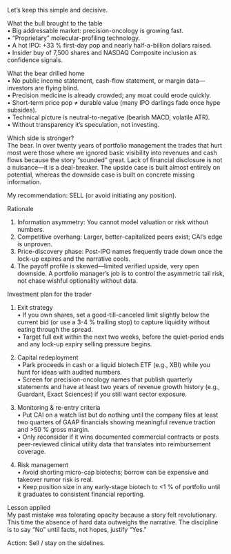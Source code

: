 Let’s keep this simple and decisive.

What the bull brought to the table  
• Big addressable market: precision-oncology is growing fast.  
• “Proprietary” molecular-profiling technology.  
• A hot IPO: +33 % first-day pop and nearly half-a-billion dollars raised.  
• Insider buy of 7,500 shares and NASDAQ Composite inclusion as confidence signals.  

What the bear drilled home  
• No public income statement, cash-flow statement, or margin data—investors are flying blind.  
• Precision medicine is already crowded; any moat could erode quickly.  
• Short-term price pop ≠ durable value (many IPO darlings fade once hype subsides).  
• Technical picture is neutral-to-negative (bearish MACD, volatile ATR).  
• Without transparency it’s speculation, not investing.

Which side is stronger?  
The bear. In over twenty years of portfolio management the trades that hurt most were those where we ignored basic visibility into revenues and cash flows because the story “sounded” great. Lack of financial disclosure is not a nuisance—it is a deal-breaker. The upside case is built almost entirely on potential, whereas the downside case is built on concrete missing information.

My recommendation: SELL (or avoid initiating any position).  

Rationale  
1. Information asymmetry: You cannot model valuation or risk without numbers.  
2. Competitive overhang: Larger, better-capitalized peers exist; CAI’s edge is unproven.  
3. Price-discovery phase: Post-IPO names frequently trade down once the lock-up expires and the narrative cools.  
4. The payoff profile is skewed—limited verified upside, very open downside. A portfolio manager’s job is to control the asymmetric tail risk, not chase wishful optionality without data.

Investment plan for the trader  

1. Exit strategy  
   • If you own shares, set a good-till-canceled limit slightly below the current bid (or use a 3-4 % trailing stop) to capture liquidity without eating through the spread.  
   • Target full exit within the next two weeks, before the quiet-period ends and any lock-up expiry selling pressure begins.  

2. Capital redeployment  
   • Park proceeds in cash or a liquid biotech ETF (e.g., XBI) while you hunt for ideas with audited numbers.  
   • Screen for precision-oncology names that publish quarterly statements and have at least two years of revenue growth history (e.g., Guardant, Exact Sciences) if you still want sector exposure.

3. Monitoring & re-entry criteria  
   • Put CAI on a watch list but do nothing until the company files at least two quarters of GAAP financials showing meaningful revenue traction and >50 % gross margin.  
   • Only reconsider if it wins documented commercial contracts or posts peer-reviewed clinical utility data that translates into reimbursement coverage.

4. Risk management  
   • Avoid shorting micro-cap biotechs; borrow can be expensive and takeover rumor risk is real.  
   • Keep position size in any early-stage biotech to <1 % of portfolio until it graduates to consistent financial reporting.

Lesson applied  
My past mistake was tolerating opacity because a story felt revolutionary. This time the absence of hard data outweighs the narrative. The discipline is to say “No” until facts, not hopes, justify “Yes.”

Action: Sell / stay on the sidelines.